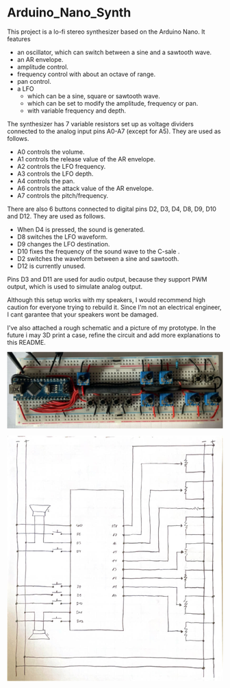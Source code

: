 # Arduino_Nano_Synth

This project is a lo-fi stereo synthesizer based on the Arduino Nano.
It features 

- an oscillator, which can switch between a sine and
 a sawtooth wave.
- an AR envelope.
- amplitude control.
- frequency control with about an octave of range.
- pan control.
- a LFO
    - which can be a sine, square or sawtooth wave.
    - which can be set to modify the amplitude, 
    frequency or pan.
    - with variable frequency and depth.

<p>
The synthesizer has 7 variable resistors set up as voltage dividers connected to the analog input pins A0-A7 (except for A5). They are used as follows.

- A0 controls the volume.
- A1 controls the release value of the AR envelope.
- A2 controls the LFO frequency.
- A3 controls the LFO depth.
- A4 controls the pan.
- A6 controls the attack value of the AR envelope.
- A7 controls the pitch/frequency.

There are also 6 buttons connected to digital pins D2, D3, D4, D8, D9, D10 and D12. They are used as follows.

- When D4 is pressed, the sound is generated.
- D8 switches the LFO waveform.
- D9 changes the LFO destination.
- D10 fixes the frequency of the sound wave to the C-sale .
- D2 switches the waveform between a sine and sawtooth.
- D12 is currently unused.

Pins D3 and D11 are used for audio output, 
because they support PWM output, which is used to
simulate analog output.

Although this setup works with my speakers, I would 
recommend high caution for everyone trying to rebuild 
it. Since I'm not an electrical engineer, I cant 
garantee that your speakers wont be damaged.

I've also attached a rough schematic and a picture of 
my prototype. In the future i may 3D print a case,
refine the circuit and add more explanations to this README.


![](SynthArdPrototype.jpg)

![](SynthArdSchematics.jpg)